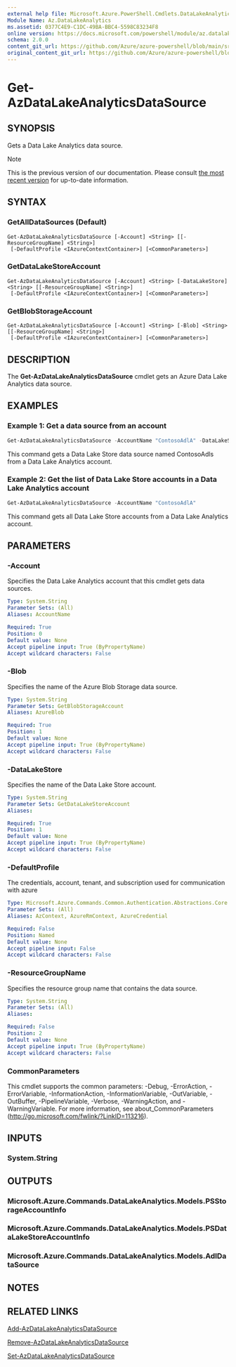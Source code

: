 ```yaml
---
external help file: Microsoft.Azure.PowerShell.Cmdlets.DataLakeAnalytics.dll-Help.xml
Module Name: Az.DataLakeAnalytics
ms.assetid: 0377C4E9-C1DC-49BA-BBC4-5598C83234F8
online version: https://docs.microsoft.com/powershell/module/az.datalakeanalytics/get-azdatalakeanalyticsdatasource
schema: 2.0.0
content_git_url: https://github.com/Azure/azure-powershell/blob/main/src/DataLakeAnalytics/DataLakeAnalytics/help/Get-AzDataLakeAnalyticsDataSource.md
original_content_git_url: https://github.com/Azure/azure-powershell/blob/main/src/DataLakeAnalytics/DataLakeAnalytics/help/Get-AzDataLakeAnalyticsDataSource.md
---
```


# Get-AzDataLakeAnalyticsDataSource

## SYNOPSIS
Gets a Data Lake Analytics data source.

> [!NOTE]
>This is the previous version of our documentation. Please consult [the most recent version](/powershell/module/az.datalakeanalytics/get-azdatalakeanalyticsdatasource) for up-to-date information.

## SYNTAX

### GetAllDataSources (Default)
```
Get-AzDataLakeAnalyticsDataSource [-Account] <String> [[-ResourceGroupName] <String>]
 [-DefaultProfile <IAzureContextContainer>] [<CommonParameters>]
```

### GetDataLakeStoreAccount
```
Get-AzDataLakeAnalyticsDataSource [-Account] <String> [-DataLakeStore] <String> [[-ResourceGroupName] <String>]
 [-DefaultProfile <IAzureContextContainer>] [<CommonParameters>]
```

### GetBlobStorageAccount
```
Get-AzDataLakeAnalyticsDataSource [-Account] <String> [-Blob] <String> [[-ResourceGroupName] <String>]
 [-DefaultProfile <IAzureContextContainer>] [<CommonParameters>]
```

## DESCRIPTION
The **Get-AzDataLakeAnalyticsDataSource** cmdlet gets an Azure Data Lake Analytics data source.

## EXAMPLES

### Example 1: Get a data source from an account
```powershell
Get-AzDataLakeAnalyticsDataSource -AccountName "ContosoAdlA" -DataLakeStore "ContosoAdls"
```

This command gets a Data Lake Store data source named ContosoAdls from a Data Lake Analytics account.

### Example 2: Get the list of Data Lake Store accounts in a Data Lake Analytics account
```powershell
Get-AzDataLakeAnalyticsDataSource -AccountName "ContosoAdlA"
```

This command gets all Data Lake Store accounts from a Data Lake Analytics account.

## PARAMETERS

### -Account
Specifies the Data Lake Analytics account that this cmdlet gets data sources.

```yaml
Type: System.String
Parameter Sets: (All)
Aliases: AccountName

Required: True
Position: 0
Default value: None
Accept pipeline input: True (ByPropertyName)
Accept wildcard characters: False
```

### -Blob
Specifies the name of the Azure Blob Storage data source.

```yaml
Type: System.String
Parameter Sets: GetBlobStorageAccount
Aliases: AzureBlob

Required: True
Position: 1
Default value: None
Accept pipeline input: True (ByPropertyName)
Accept wildcard characters: False
```

### -DataLakeStore
Specifies the name of the Data Lake Store account.

```yaml
Type: System.String
Parameter Sets: GetDataLakeStoreAccount
Aliases:

Required: True
Position: 1
Default value: None
Accept pipeline input: True (ByPropertyName)
Accept wildcard characters: False
```

### -DefaultProfile
The credentials, account, tenant, and subscription used for communication with azure

```yaml
Type: Microsoft.Azure.Commands.Common.Authentication.Abstractions.Core.IAzureContextContainer
Parameter Sets: (All)
Aliases: AzContext, AzureRmContext, AzureCredential

Required: False
Position: Named
Default value: None
Accept pipeline input: False
Accept wildcard characters: False
```

### -ResourceGroupName
Specifies the resource group name that contains the data source.

```yaml
Type: System.String
Parameter Sets: (All)
Aliases:

Required: False
Position: 2
Default value: None
Accept pipeline input: True (ByPropertyName)
Accept wildcard characters: False
```

### CommonParameters
This cmdlet supports the common parameters: -Debug, -ErrorAction, -ErrorVariable, -InformationAction, -InformationVariable, -OutVariable, -OutBuffer, -PipelineVariable, -Verbose, -WarningAction, and -WarningVariable. For more information, see about_CommonParameters (http://go.microsoft.com/fwlink/?LinkID=113216).

## INPUTS

### System.String

## OUTPUTS

### Microsoft.Azure.Commands.DataLakeAnalytics.Models.PSStorageAccountInfo

### Microsoft.Azure.Commands.DataLakeAnalytics.Models.PSDataLakeStoreAccountInfo

### Microsoft.Azure.Commands.DataLakeAnalytics.Models.AdlDataSource

## NOTES

## RELATED LINKS

[Add-AzDataLakeAnalyticsDataSource](./Add-AzDataLakeAnalyticsDataSource.md)

[Remove-AzDataLakeAnalyticsDataSource](./Remove-AzDataLakeAnalyticsDataSource.md)

[Set-AzDataLakeAnalyticsDataSource](./Set-AzDataLakeAnalyticsDataSource.md)


